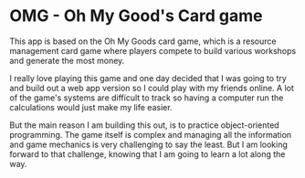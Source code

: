 # OMG - Oh My Good's Card game

This app is based on the Oh My Goods card game, which is a resource management card game where players compete to build
various workshops and generate the most money.

I really love playing this game and one day decided that I was going to try and build out a web app version so I could
play with my friends online. A lot of the game's systems are difficult to track so having a computer run the calculations
would just make my life easier.

But the main reason I am building this out, is to practice object-oriented programming. The game itself is complex and managing
all the information and game mechanics is very challenging to say the least. But I am looking forward to that challenge, knowing
that I am going to learn a lot along the way.
